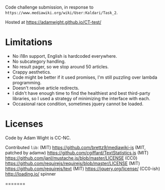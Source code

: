 Code challenge submission, in response to `https://www.mediawiki.org/wiki/User:Kaldari/Task_2`.

Hosted at https://adamwight.github.io/CT-test/

Limitations
===========
* No i18n support, English is hardcoded everywhere.
* No subcategory handling.
* No result pager, so we stop around 50 articles.
* Crappy aesthetics.
* Code might be better if it used promises, I'm still puzzling over lambda programming.
* Doesn't resolve article redirects.
* I didn't have enough time to find the healthiest and best third-party
  libraries, so I used a strategy of minimizing the interface with each.
* Occasional race condition, sometimes jquery cannot be loaded.


Licenses
========

Code by Adam Wight is CC-NC.

Contributed `lib`:
(MIT) https://github.com/brettz9/mediawiki-js
(MIT, patched by adamw) https://github.com/cgiffard/TextStatistics.js
(MIT) https://github.com/janl/mustache.js/blob/master/LICENSE
(CC0) https://github.com/requirejs/requirejs/blob/master/LICENSE
(MIT) https://github.com/requirejs/text
(MIT) https://jquery.org/license/
(CC0-ish) http://loading.io/ spinner

=======
